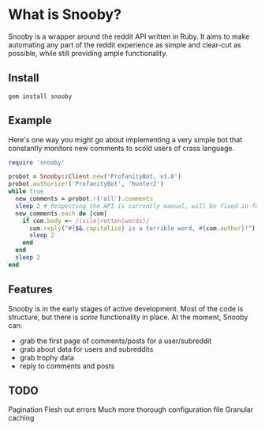 # What is Snooby?
Snooby is a wrapper around the reddit API written in Ruby. It aims to make automating any part of the reddit experience as simple and clear-cut as possible, while still providing ample functionality.

## Install
    gem install snooby

## Example

Here's one way you might go about implementing a very simple bot that constantly monitors new comments to scold users of crass language.

```ruby
require 'snooby'

probot = Snooby::Client.new('ProfanityBot, v1.0')
probot.authorize!('ProfanityBot', 'hunter2')
while true
  new_comments = probot.r('all').comments
  sleep 2 # Respecting the API is currently manual, will be fixed in future.
  new_comments.each do |com|
    if com.body =~ /(vile|rotten|words)/
      com.reply("#{$&.capitalize} is a terrible word, #{com.author}!")
      sleep 2
    end
  end
  sleep 2
end
```
## Features

Snooby is in the early stages of active development. Most of the code is structure, but there is *some* functionality in place. At the moment, Snooby can:

* grab the first page of comments/posts for a user/subreddit
* grab about data for users and subreddits
* grab trophy data
* reply to comments and posts

## TODO

Pagination
Flesh out errors
Much more thorough configuration file
Granular caching